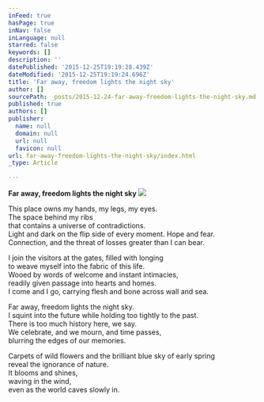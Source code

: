 ```yaml
---
inFeed: true
hasPage: true
inNav: false
inLanguage: null
starred: false
keywords: []
description: ''
datePublished: '2015-12-25T19:19:28.439Z'
dateModified: '2015-12-25T19:19:24.696Z'
title: 'Far away, freedom lights the night sky'
author: []
sourcePath: _posts/2015-12-24-far-away-freedom-lights-the-night-sky.md
published: true
authors: []
publisher:
  name: null
  domain: null
  url: null
  favicon: null
url: far-away-freedom-lights-the-night-sky/index.html
_type: Article

---
```

**Far away, freedom lights the night sky**
![](https://the-grid-user-content.s3-us-west-2.amazonaws.com/7cf31340-9920-4883-b649-5f5f5f5ea517.jpg)

This place owns my hands, my legs, my eyes.  
The space behind my ribs  
that contains a universe of contradictions.  
Light and dark on the flip side of every moment. Hope and fear.  
Connection, and the threat of losses greater than I can bear.

I join the visitors at the gates, filled with longing  
to weave myself into the fabric of this life.  
Wooed by words of welcome and instant intimacies,  
readily given passage into hearts and homes.  
I come and I go, carrying flesh and bone across wall and sea.

Far away, freedom lights the night sky.  
I squint into the future while holding too tightly to the past.  
There is too much history here, we say.  
We celebrate, and we mourn, and time passes,  
blurring the edges of our memories.

Carpets of wild flowers and the brilliant blue sky of early spring  
reveal the ignorance of nature.  
It blooms and shines,  
waving in the wind,  
even as the world caves slowly in.